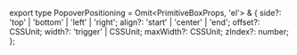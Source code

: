 export type PopoverPositioning = Omit<PrimitiveBoxProps, 'el'> & {
    side?: 'top' | 'bottom' | 'left' | 'right';
    align?: 'start' | 'center' | 'end';
    offset?: CSSUnit;
    width?: 'trigger' | CSSUnit;
    maxWidth?: CSSUnit;
    zIndex?: number;
};